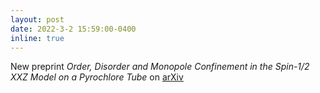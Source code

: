 ```yaml
---
layout: post
date: 2022-3-2 15:59:00-0400
inline: true
---
```


New preprint <i>Order, Disorder and Monopole Confinement in the Spin-1/2 XXZ Model on a Pyrochlore Tube
</i> on <a href="https://arxiv.org/abs/2203.00032">arXiv</a>
